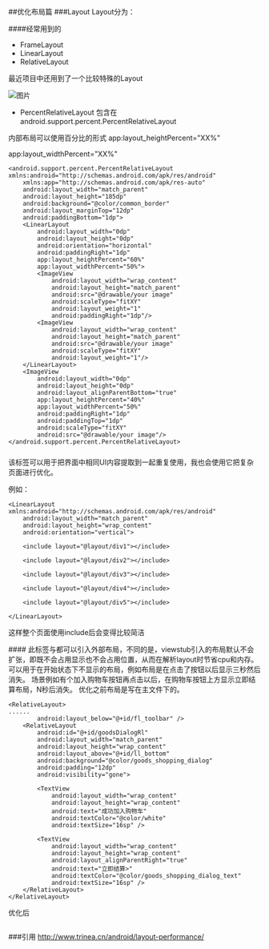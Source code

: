 ##优化布局篇
###Layout
Layout分为：

####经常用到的

* FrameLayout
* LinearLayout
* RelativeLayout

最近项目中还用到了一个比较特殊的Layout

![图片](http://120.27.118.74/attachment/1602/thread/2_1_dfa3f9da08c0708.png)

* PercentRelativeLayout
包含在android.support.percent.PercentRelativeLayout

内部布局可以使用百分比的形式
app:layout_heightPercent="XX%"

app:layout_widthPercent="XX%"
```
<android.support.percent.PercentRelativeLayout xmlns:android="http://schemas.android.com/apk/res/android"
    xmlns:app="http://schemas.android.com/apk/res-auto"
    android:layout_width="match_parent"
    android:layout_height="185dp"
    android:background="@color/common_border"
    android:layout_marginTop="12dp"
    android:paddingBottom="1dp">
    <LinearLayout
        android:layout_width="0dp"
        android:layout_height="0dp"
        android:orientation="horizontal"
        android:paddingRight="1dp"
        app:layout_heightPercent="60%"
        app:layout_widthPercent="50%">
        <ImageView
            android:layout_width="wrap_content"
            android:layout_height="match_parent"
            android:src="@drawable/your image"
            android:scaleType="fitXY"
            android:layout_weight="1"
            android:paddingRight="1dp"/>
        <ImageView
            android:layout_width="wrap_content"
            android:layout_height="match_parent"
            android:src="@drawable/your image"
            android:scaleType="fitXY"
            android:layout_weight="1"/>
    </LinearLayout>
    <ImageView
        android:layout_width="0dp"
        android:layout_height="0dp"
        android:layout_alignParentBottom="true"
        app:layout_heightPercent="40%"
        app:layout_widthPercent="50%"
        android:paddingRight="1dp"
        android:paddingTop="1dp"
        android:scaleType="fitXY"
        android:src="@drawable/your image"/>
</android.support.percent.PercentRelativeLayout>
```

##### <include>
该标签可以用于把界面中相同UI内容提取到一起重复使用，我也会使用它把复杂页面进行优化。

例如：

```
<LinearLayout xmlns:android="http://schemas.android.com/apk/res/android"
    android:layout_width="match_parent"
    android:layout_height="wrap_content"
    android:orientation="vertical">

    <include layout="@layout/div1"></include>

    <include layout="@layout/div2"></include>

    <include layout="@layout/div3"></include>

    <include layout="@layout/div4"></include>

    <include layout="@layout/div5"></include>

</LinearLayout>
```

这样整个页面使用include后会变得比较简洁

####<viewstub>
此标签与<include>都可以引入外部布局，不同的是，viewstub引入的布局默认不会扩张，即既不会占用显示也不会占用位置，从而在解析layout时节省cpu和内存。
可以用于在开始状态下不显示的布局，例如布局是在点击了按钮以后显示三秒然后消失。
场景例如有个加入购物车按钮再点击以后，在购物车按钮上方显示立即结算布局，N秒后消失。
优化之前布局是写在主文件下的。
```
<RelativeLayout>
......
        android:layout_below="@+id/fl_toolbar" />
    <RelativeLayout
        android:id="@+id/goodsDialogRl"
        android:layout_width="match_parent"
        android:layout_height="wrap_content"
        android:layout_above="@+id/ll_bottom"
        android:background="@color/goods_shopping_dialog"
        android:padding="12dp"
        android:visibility="gone">

        <TextView
            android:layout_width="wrap_content"
            android:layout_height="wrap_content"
            android:text="成功加入购物车"
            android:textColor="@color/white"
            android:textSize="16sp" />

        <TextView
            android:layout_width="wrap_content"
            android:layout_height="wrap_content"
            android:layout_alignParentRight="true"
            android:text="立即结算>"
            android:textColor="@color/goods_shopping_dialog_text"
            android:textSize="16sp" />
    </RelativeLayout>
</RelativeLayout>
```
优化后
```
```

###引用
http://www.trinea.cn/android/layout-performance/
